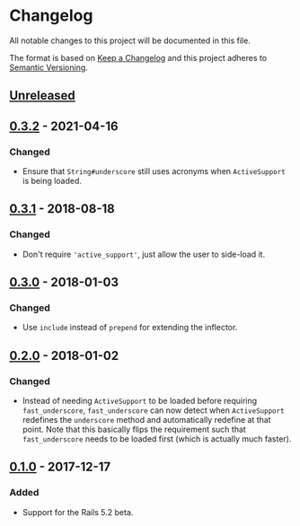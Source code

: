 # Changelog

All notable changes to this project will be documented in this file.

The format is based on [Keep a Changelog](http://keepachangelog.com/en/1.0.0/) and this project adheres to [Semantic Versioning](http://semver.org/spec/v2.0.0.html).

## [Unreleased]

## [0.3.2] - 2021-04-16

### Changed

- Ensure that `String#underscore` still uses acronyms when `ActiveSupport` is being loaded.

## [0.3.1] - 2018-08-18

### Changed

- Don't require `'active_support'`, just allow the user to side-load it.

## [0.3.0] - 2018-01-03

### Changed

- Use `include` instead of `prepend` for extending the inflector.

## [0.2.0] - 2018-01-02

### Changed

- Instead of needing `ActiveSupport` to be loaded before requiring `fast_underscore`, `fast_underscore` can now detect when `ActiveSupport` redefines the `underscore` method and automatically redefine at that point. Note that this basically flips the requirement such that `fast_underscore` needs to be loaded first (which is actually much faster).

## [0.1.0] - 2017-12-17

### Added

- Support for the Rails 5.2 beta.

[unreleased]: https://github.com/kddeisz/fast_underscore/compare/v0.3.2...HEAD
[0.3.2]: https://github.com/kddeisz/fast_underscore/compare/v0.3.1...v0.3.2
[0.3.1]: https://github.com/kddeisz/fast_underscore/compare/v0.3.0...v0.3.1
[0.3.0]: https://github.com/kddeisz/fast_underscore/compare/v0.2.0...v0.3.0
[0.2.0]: https://github.com/kddeisz/fast_underscore/compare/v0.1.0...v0.2.0
[0.1.0]: https://github.com/kddeisz/fast_underscore/compare/6981d0...v0.1.0

